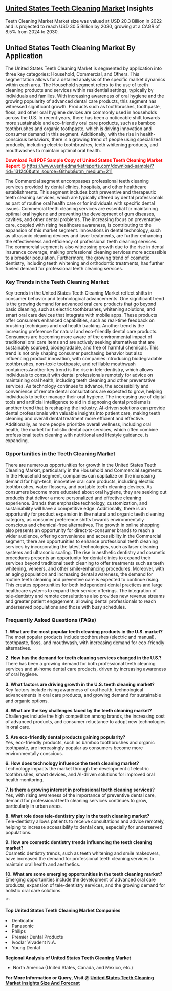 <h2><a href="https://www.verifiedmarketreports.com/download-sample/?rid=131246&amp;utm_source=Github&amp;utm_medium=211" target="_blank">United States Teeth Cleaning Market</a> Insights</h2><p>Teeth Cleaning Market Market size was valued at USD 20.3 Billion in 2022 and is projected to reach USD 30.5 Billion by 2030, growing at a CAGR of 8.5% from 2024 to 2030.</p><p><h2>United States Teeth Cleaning Market By Application</h2><p>The United States Teeth Cleaning Market is segmented by application into three key categories: Household, Commercial, and Others. This segmentation allows for a detailed analysis of the specific market dynamics within each area. The Household segment refers to the use of teeth cleaning products and services within residential settings, typically by individuals and families. With increasing awareness of oral hygiene and the growing popularity of advanced dental care products, this segment has witnessed significant growth. Products such as toothbrushes, toothpaste, floss, and other oral hygiene devices are commonly used in households across the U.S. In recent years, there has been a noticeable shift towards more sustainable and eco-friendly oral care products, such as bamboo toothbrushes and organic toothpaste, which is driving innovation and consumer demand in this segment. Additionally, with the rise in health-conscious behaviors, there is a growing trend of people using specialized products, including electric toothbrushes, teeth whitening products, and mouthwashes to maintain optimal oral health.<p><span class=""><span style="color: #ff0000;"><strong>Download Full PDF Sample Copy of United States Teeth Cleaning Market Report</strong> @ </span><a href="https://www.verifiedmarketreports.com/download-sample/?rid=131246&amp;utm_source=Github&amp;utm_medium=211" target="_blank">https://www.verifiedmarketreports.com/download-sample/?rid=131246&amp;utm_source=Github&amp;utm_medium=211</a></span></p>The Commercial segment encompasses professional teeth cleaning services provided by dental clinics, hospitals, and other healthcare establishments. This segment includes both preventive and therapeutic teeth cleaning services, which are typically offered by dental professionals as part of routine oral health care or for individuals with specific dental issues. Commercial teeth cleaning services are essential for maintaining optimal oral hygiene and preventing the development of gum diseases, cavities, and other dental problems. The increasing focus on preventative care, coupled with rising healthcare awareness, is contributing to the expansion of this market segment. Innovations in dental technology, such as ultrasonic cleaning devices and laser treatments, are further enhancing the effectiveness and efficiency of professional teeth cleaning services. The commercial segment is also witnessing growth due to the rise in dental insurance coverage, making professional cleaning services more accessible to a broader population. Furthermore, the growing trend of cosmetic dentistry, including teeth whitening and orthodontic treatments, has further fueled demand for professional teeth cleaning services.<h3>Key Trends in the Teeth Cleaning Market</h3><p>Key trends in the United States Teeth Cleaning Market reflect shifts in consumer behavior and technological advancements. One significant trend is the growing demand for advanced oral care products that go beyond basic cleaning, such as electric toothbrushes, whitening solutions, and smart oral care devices that integrate with mobile apps. These products offer consumers enhanced capabilities, such as real-time feedback on brushing techniques and oral health tracking. Another trend is the increasing preference for natural and eco-friendly dental care products. Consumers are becoming more aware of the environmental impact of traditional oral care items and are actively seeking alternatives that are sustainably sourced, biodegradable, and free of harmful chemicals. This trend is not only shaping consumer purchasing behavior but also influencing product innovation, with companies introducing biodegradable toothbrushes, non-toxic toothpaste, and refillable mouthwash containers.Another key trend is the rise in tele-dentistry, which allows individuals to consult with dental professionals remotely for advice on maintaining oral health, including teeth cleaning and other preventative services. As technology continues to advance, the accessibility and convenience of remote dental consultations are expected to grow, helping individuals to better manage their oral hygiene. The increasing use of digital tools and artificial intelligence to aid in diagnosing dental problems is another trend that is reshaping the industry. AI-driven solutions can provide dental professionals with valuable insights into patient care, making teeth cleaning and overall dental treatment more efficient and effective. Additionally, as more people prioritize overall wellness, including oral health, the market for holistic dental care services, which often combine professional teeth cleaning with nutritional and lifestyle guidance, is expanding.<h3>Opportunities in the Teeth Cleaning Market</h3><p>There are numerous opportunities for growth in the United States Teeth Cleaning Market, particularly in the Household and Commercial segments. In the Household segment, companies can capitalize on the increasing demand for high-tech, innovative oral care products, including electric toothbrushes, water flossers, and portable teeth cleaning devices. As consumers become more educated about oral hygiene, they are seeking out products that deliver a more personalized and effective cleaning experience. Brands that emphasize technology, customization, and sustainability will have a competitive edge. Additionally, there is an opportunity for product expansion in the natural and organic teeth cleaning category, as consumer preference shifts towards environmentally conscious and chemical-free alternatives. The growth in online shopping also presents an opportunity for direct-to-consumer brands to reach a wider audience, offering convenience and accessibility.In the Commercial segment, there are opportunities to enhance professional teeth cleaning services by incorporating the latest technologies, such as laser cleaning systems and ultrasonic scaling. The rise in aesthetic dentistry and cosmetic procedures presents an opportunity for dental clinics to expand their services beyond traditional teeth cleaning to offer treatments such as teeth whitening, veneers, and other smile-enhancing procedures. Moreover, with an aging population and increasing dental awareness, the demand for routine teeth cleaning and preventive care is expected to continue rising. This creates opportunities for both independent dental practices and large healthcare systems to expand their service offerings. The integration of tele-dentistry and remote consultations also provides new revenue streams and greater patient engagement, allowing dental professionals to reach underserved populations and those with busy schedules.<h3>Frequently Asked Questions (FAQs)</h3><p><b>1. What are the most popular teeth cleaning products in the U.S. market?</b><br>The most popular products include toothbrushes (electric and manual), toothpaste, floss, and mouthwash, with increasing demand for eco-friendly alternatives.</p><p><b>2. How has the demand for teeth cleaning services changed in the U.S.?</b><br>There has been a growing demand for both professional teeth cleaning services and at-home dental care products, driven by increasing awareness of oral hygiene.</p><p><b>3. What factors are driving growth in the U.S. teeth cleaning market?</b><br>Key factors include rising awareness of oral health, technological advancements in oral care products, and growing demand for sustainable and organic options.</p><p><b>4. What are the key challenges faced by the teeth cleaning market?</b><br>Challenges include the high competition among brands, the increasing cost of advanced products, and consumer reluctance to adopt new technologies in oral care.</p><p><b>5. Are eco-friendly dental products gaining popularity?</b><br>Yes, eco-friendly products, such as bamboo toothbrushes and organic toothpaste, are increasingly popular as consumers become more environmentally conscious.</p><p><b>6. How does technology influence the teeth cleaning market?</b><br>Technology impacts the market through the development of electric toothbrushes, smart devices, and AI-driven solutions for improved oral health monitoring.</p><p><b>7. Is there a growing interest in professional teeth cleaning services?</b><br>Yes, with rising awareness of the importance of preventive dental care, demand for professional teeth cleaning services continues to grow, particularly in urban areas.</p><p><b>8. What role does tele-dentistry play in the teeth cleaning market?</b><br>Tele-dentistry allows patients to receive consultations and advice remotely, helping to increase accessibility to dental care, especially for underserved populations.</p><p><b>9. How are cosmetic dentistry trends influencing the teeth cleaning market?</b><br>Cosmetic dentistry trends, such as teeth whitening and smile makeovers, have increased the demand for professional teeth cleaning services to maintain oral health and aesthetics.</p><p><b>10. What are some emerging opportunities in the teeth cleaning market?</b><br>Emerging opportunities include the development of advanced oral care products, expansion of tele-dentistry services, and the growing demand for holistic oral care solutions.</p>```</p><p><strong>Top United States Teeth Cleaning Market Companies</strong></p><div data-test-id=""><p><li>Denticator</li><li> Panasonic</li><li> Philips</li><li> Premier Dental Products</li><li> Ivoclar Vivadent N.A.</li><li> Young Dental</li></p><div><strong>Regional Analysis of&nbsp;United States Teeth Cleaning Market</strong></div><ul><li dir="ltr"><p dir="ltr">North America&nbsp;(United States, Canada, and Mexico, etc.)</p></li></ul><p><strong>For More Information or Query, Visit @&nbsp;</strong><strong><a href="https://www.verifiedmarketreports.com/product/global-teeth-cleaning-market-report-2019-competitive-landscape-trends-and-opportunities/?utm_source=Github&amp;utm_medium=211" target="_blank">United States Teeth Cleaning Market Insights Size And Forecast</a></strong></p></div>
